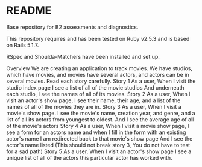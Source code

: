 # README

Base repository for B2 assessments and diagnostics.

This repository requires and has been tested on Ruby v2.5.3 and is based on Rails 5.1.7.

RSpec and Shoulda-Matchers have been installed and set up.


Overview
We are creating an application to track movies. We have  studios, which have movies, and movies have several actors, and actors can be in several movies.
Read each story carefully.
Story 1
As a user,
When I visit the studio index page
I see a list of all of the movie studios
And underneath each studio, I see the names of all of its movies.
Story 2
As a user,
When I visit an actor's show page,
I see their name, their age, and a list of the names of all of the movies they are in.
Story 3
As a user,
When I visit a movie's show page.
I see the movie's name, creation year, and genre,
and a list of all its actors from youngest to oldest.
And I see the average age of all of the movie's actors
Story 4
As a user,
When I visit a movie show page,
I see a form for an actors name
and when I fill in the form with an existing actor's name
I am redirected back to that movie's show page
And I see the actor's name listed
(This should not break story 3, You do not have to test for a sad path)
Story 5
As a user,
When I visit an actor's show page
I see a unique list of all of the actors this particular actor has worked with.

